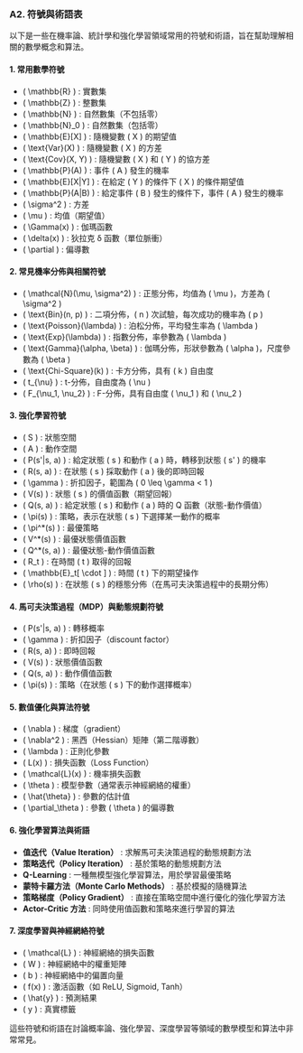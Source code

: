 ### A2. **符號與術語表**

以下是一些在機率論、統計學和強化學習領域常用的符號和術語，旨在幫助理解相關的數學概念和算法。

#### 1. **常用數學符號**
   - \( \mathbb{R} \) : 實數集
   - \( \mathbb{Z} \) : 整數集
   - \( \mathbb{N} \) : 自然數集（不包括零）
   - \( \mathbb{N}_0 \) : 自然數集（包括零）
   - \( \mathbb{E}[X] \) : 隨機變數 \( X \) 的期望值
   - \( \text{Var}(X) \) : 隨機變數 \( X \) 的方差
   - \( \text{Cov}(X, Y) \) : 隨機變數 \( X \) 和 \( Y \) 的協方差
   - \( \mathbb{P}(A) \) : 事件 \( A \) 發生的機率
   - \( \mathbb{E}[X|Y] \) : 在給定 \( Y \) 的條件下 \( X \) 的條件期望值
   - \( \mathbb{P}(A|B) \) : 給定事件 \( B \) 發生的條件下，事件 \( A \) 發生的機率
   - \( \sigma^2 \) : 方差
   - \( \mu \) : 均值（期望值）
   - \( \Gamma(x) \) : 伽瑪函數
   - \( \delta(x) \) : 狄拉克 δ 函數（單位脈衝）
   - \( \partial \) : 偏導數

#### 2. **常見機率分佈與相關符號**
   - \( \mathcal{N}(\mu, \sigma^2) \) : 正態分佈，均值為 \( \mu \)，方差為 \( \sigma^2 \)
   - \( \text{Bin}(n, p) \) : 二項分佈，\( n \) 次試驗，每次成功的機率為 \( p \)
   - \( \text{Poisson}(\lambda) \) : 泊松分佈，平均發生率為 \( \lambda \)
   - \( \text{Exp}(\lambda) \) : 指數分佈，率參數為 \( \lambda \)
   - \( \text{Gamma}(\alpha, \beta) \) : 伽瑪分佈，形狀參數為 \( \alpha \)，尺度參數為 \( \beta \)
   - \( \text{Chi-Square}(k) \) : 卡方分佈，具有 \( k \) 自由度
   - \( t_{\nu} \) : t-分佈，自由度為 \( \nu \)
   - \( F_{\nu_1, \nu_2} \) : F-分佈，具有自由度 \( \nu_1 \) 和 \( \nu_2 \)

#### 3. **強化學習符號**
   - \( S \) : 狀態空間
   - \( A \) : 動作空間
   - \( P(s'|s, a) \) : 給定狀態 \( s \) 和動作 \( a \) 時，轉移到狀態 \( s' \) 的機率
   - \( R(s, a) \) : 在狀態 \( s \) 採取動作 \( a \) 後的即時回報
   - \( \gamma \) : 折扣因子，範圍為 \( 0 \leq \gamma < 1 \)
   - \( V(s) \) : 狀態 \( s \) 的價值函數（期望回報）
   - \( Q(s, a) \) : 給定狀態 \( s \) 和動作 \( a \) 時的 Q 函數（狀態-動作價值）
   - \( \pi(s) \) : 策略，表示在狀態 \( s \) 下選擇某一動作的概率
   - \( \pi^*(s) \) : 最優策略
   - \( V^*(s) \) : 最優狀態價值函數
   - \( Q^*(s, a) \) : 最優狀態-動作價值函數
   - \( R_t \) : 在時間 \( t \) 取得的回報
   - \( \mathbb{E}_t[ \cdot ] \) : 時間 \( t \) 下的期望操作
   - \( \rho(s) \) : 在狀態 \( s \) 的穩態分佈（在馬可夫決策過程中的長期分佈）

#### 4. **馬可夫決策過程（MDP）與動態規劃符號**
   - \( P(s'|s, a) \) : 轉移概率
   - \( \gamma \) : 折扣因子（discount factor）
   - \( R(s, a) \) : 即時回報
   - \( V(s) \) : 狀態價值函數
   - \( Q(s, a) \) : 動作價值函數
   - \( \pi(s) \) : 策略（在狀態 \( s \) 下的動作選擇概率）

#### 5. **數值優化與算法符號**
   - \( \nabla \) : 梯度（gradient）
   - \( \nabla^2 \) : 黑西（Hessian）矩陣（第二階導數）
   - \( \lambda \) : 正則化參數
   - \( L(x) \) : 損失函數（Loss Function）
   - \( \mathcal{L}(x) \) : 機率損失函數
   - \( \theta \) : 模型參數（通常表示神經網絡的權重）
   - \( \hat{\theta} \) : 參數的估計值
   - \( \partial_\theta \) : 參數 \( \theta \) 的偏導數

#### 6. **強化學習算法與術語**
   - **值迭代（Value Iteration）** : 求解馬可夫決策過程的動態規劃方法
   - **策略迭代（Policy Iteration）** : 基於策略的動態規劃方法
   - **Q-Learning** : 一種無模型強化學習算法，用於學習最優策略
   - **蒙特卡羅方法（Monte Carlo Methods）** : 基於模擬的隨機算法
   - **策略梯度（Policy Gradient）** : 直接在策略空間中進行優化的強化學習方法
   - **Actor-Critic 方法** : 同時使用值函數和策略來進行學習的算法

#### 7. **深度學習與神經網絡符號**
   - \( \mathcal{L} \) : 神經網絡的損失函數
   - \( W \) : 神經網絡中的權重矩陣
   - \( b \) : 神經網絡中的偏置向量
   - \( f(x) \) : 激活函數（如 ReLU, Sigmoid, Tanh）
   - \( \hat{y} \) : 預測結果
   - \( y \) : 真實標籤

這些符號和術語在討論概率論、強化學習、深度學習等領域的數學模型和算法中非常常見。